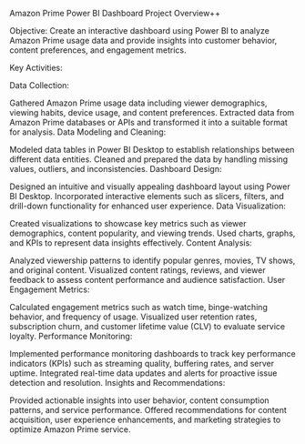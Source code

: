 Amazon Prime Power BI Dashboard Project Overview++

Objective:
Create an interactive dashboard using Power BI to analyze Amazon Prime usage data and provide insights into customer behavior, content preferences, and engagement metrics.

Key Activities:

Data Collection:

Gathered Amazon Prime usage data including viewer demographics, viewing habits, device usage, and content preferences.
Extracted data from Amazon Prime databases or APIs and transformed it into a suitable format for analysis.
Data Modeling and Cleaning:

Modeled data tables in Power BI Desktop to establish relationships between different data entities.
Cleaned and prepared the data by handling missing values, outliers, and inconsistencies.
Dashboard Design:

Designed an intuitive and visually appealing dashboard layout using Power BI Desktop.
Incorporated interactive elements such as slicers, filters, and drill-down functionality for enhanced user experience.
Data Visualization:

Created visualizations to showcase key metrics such as viewer demographics, content popularity, and viewing trends.
Used charts, graphs, and KPIs to represent data insights effectively.
Content Analysis:

Analyzed viewership patterns to identify popular genres, movies, TV shows, and original content.
Visualized content ratings, reviews, and viewer feedback to assess content performance and audience satisfaction.
User Engagement Metrics:

Calculated engagement metrics such as watch time, binge-watching behavior, and frequency of usage.
Visualized user retention rates, subscription churn, and customer lifetime value (CLV) to evaluate service loyalty.
Performance Monitoring:

Implemented performance monitoring dashboards to track key performance indicators (KPIs) such as streaming quality, buffering rates, and server uptime.
Integrated real-time data updates and alerts for proactive issue detection and resolution.
Insights and Recommendations:

Provided actionable insights into user behavior, content consumption patterns, and service performance.
Offered recommendations for content acquisition, user experience enhancements, and marketing strategies to optimize Amazon Prime service.
